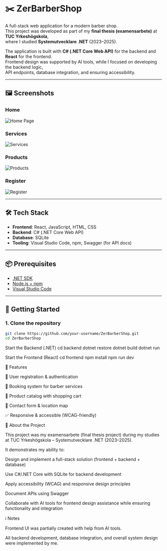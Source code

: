 # ✂️ ZerBarberShop

A full-stack web application for a modern barber shop.  
This project was developed as part of my **final thesis (examensarbete)** at **TUC Yrkeshögskola**,  
where I studied **Systemutvecklare .NET** (2023–2025).

The application is built with **C# (.NET Core Web API)** for the backend and **React** for the frontend.  
Frontend design was supported by AI tools, while I focused on developing the backend logic,  
API endpoints, database integration, and ensuring accessibility.

---

## 🖼️ Screenshots

### Home
![Home Page](./public/screenshots/ZerBarberShop_Home.png)

### Services
![Services](./public/screenshots/ZerBarberShop_Services.png)

### Products
![Products](./public/screenshots/ZerBarberShop_Products.png)

### Register
![Register](./public/screenshots/ZerBarberShop_Register.png)

---

## 🛠️ Tech Stack

- **Frontend**: React, JavaScript, HTML, CSS  
- **Backend**: C# (.NET Core Web API)  
- **Database**: SQLite  
- **Tooling**: Visual Studio Code, npm, Swagger (for API docs)  

---

## 📦 Prerequisites

- [.NET SDK](https://dotnet.microsoft.com/download)  
- [Node.js + npm](https://nodejs.org/)  
- [Visual Studio Code](https://code.visualstudio.com/)  

---

## 🚀 Getting Started

### 1. Clone the repository
```bash
git clone https://github.com/your-username/ZerBarberShop.git
cd ZerBarberShop
````

Start the Backend (.NET)
cd backend
dotnet restore
dotnet build
dotnet run

Start the Frontend (React)
cd frontend
npm install
npm run dev

📌 Features

🔐 User registration & authentication

📅 Booking system for barber services

🛒 Product catalog with shopping cart

📍 Contact form & location map

✅ Responsive & accessible (WCAG-friendly)

📖 About the Project

This project was my examensarbete (final thesis project) during my studies at
TUC Yrkeshögskola – Systemutvecklare .NET (2023–2025).

It demonstrates my ability to:

Design and implement a full-stack solution (frontend + backend + database)

Use C#/.NET Core with SQLite for backend development

Apply accessibility (WCAG) and responsive design principles

Document APIs using Swagger

Collaborate with AI tools for frontend design assistance while ensuring functionality and integration

ℹ️ Notes

Frontend UI was partially created with help from AI tools.

All backend development, database integration, and overall system design were implemented by me.
